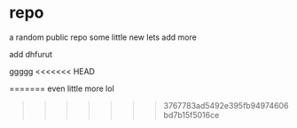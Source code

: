 # repo
a random public repo
some little new 
lets add more

add dhfurut

ggggg
<<<<<<< HEAD

=======
even little more lol
>>>>>>> 3767783ad5492e395fb94974606bd7b15f5016ce
